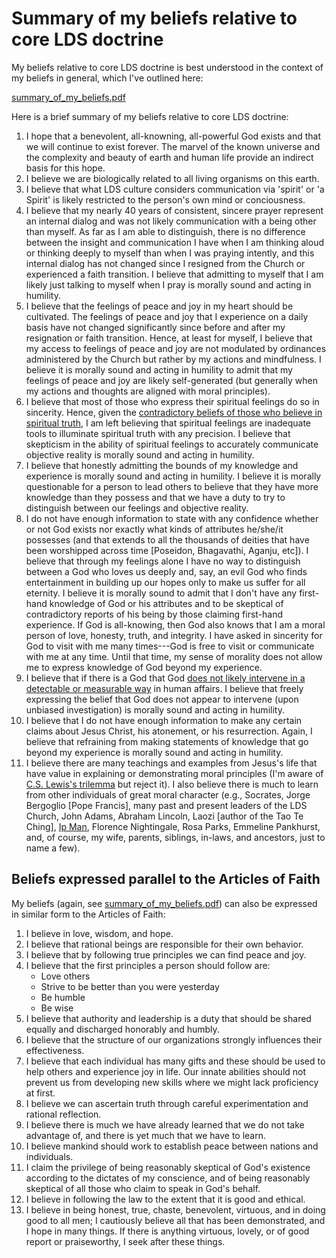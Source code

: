 # Summary of my beliefs relative to core LDS doctrine

My beliefs relative to core LDS doctrine is best understood in the context of my beliefs in general, which I've outlined here:

[summary_of_my_beliefs.pdf](https://docs.google.com/viewer?url=https://github.com/faenrandir/a_careful_examination/raw/master/documents/my_beliefs/summary_of_my_beliefs.pdf)

Here is a brief summary of my beliefs relative to core LDS doctrine:

1. I hope that a benevolent, all-knowning, all-powerful God exists and that we will continue to exist forever.  The marvel of the known universe and the complexity and beauty of earth and human life provide an indirect basis for this hope.
1. I believe we are biologically related to all living organisms on this earth.
1. I believe that what LDS culture considers communication via 'spirit' or 'a Spirit' is likely restricted to the person's own mind or conciousness.
1. I believe that my nearly 40 years of consistent, sincere prayer represent an internal dialog and was not likely communication with a being other than myself.  As far as I am able to distinguish, there is no difference between the insight and communication I have when I am thinking aloud or thinking deeply to myself than when I was praying intently, and this internal dialog has not changed since I resigned from the Church or experienced a faith transition.  I believe that admitting to myself that I am likely just talking to myself when I pray is morally sound and acting in humility.
1. I believe that the feelings of peace and joy in my heart should be cultivated.  The feelings of peace and joy that I experience on a daily basis have not changed significantly since before and after my resignation or faith transition.  Hence, at least for myself, I believe that my access to feelings of peace and joy are not modulated by ordinances administered by the Church but rather by my actions and mindfulness.  I believe it is morally sound and acting in humility to admit that my feelings of peace and joy are likely self-generated (but generally when my actions and thoughts are aligned with moral principles).
1. I believe that most of those who express their spiritual feelings do so in sincerity.  Hence, given the [contradictory beliefs of those who believe in spiritual truth](https://mormonbandwagon.com/bwv549/testimony-spiritual-experiences-truth-careful-examination/), I am left believing that spiritual feelings are inadequate tools to illuminate spiritual truth with any precision.  I believe that skepticism in the ability of spiritual feelings to accurately communicate objective reality is morally sound and acting in humility.
1. I believe that honestly admitting the bounds of my knowledge and experience is morally sound and acting in humility.  I believe it is morally questionable for a person to lead others to believe that they have more knowledge than they possess and that we have a duty to try to distinguish between our feelings and objective reality.
1. I do not have enough information to state with any confidence whether or not God exists nor exactly what kinds of attributes he/she/it possesses (and that extends to all the thousands of deities that have been worshipped across time [Poseidon, Bhagavathi, Aganju, etc]).  I believe that through my feelings alone I have no way to distinguish between a God who loves us deeply and, say, an evil God who finds entertainment in building up our hopes only to make us suffer for all eternity.  I believe it is morally sound to admit that I don't have any first-hand knowledge of God or his attributes and to be skeptical of contradictory reports of his being by those claiming first-hand experience.  If God is all-knowing, then God also knows that I am a moral person of love, honesty, truth, and integrity.  I have asked in sincerity for God to visit with me many times---God is free to visit or communicate with me at any time.  Until that time, my sense of morality does not allow me to express knowledge of God beyond my experience.
1. I believe that if there is a God that God [does not likely intervene in a detectable or measurable way](https://en.wikipedia.org/wiki/Studies_on_intercessory_prayer) in human affairs.  I believe that freely expressing the belief that God does not appear to intervene (upon unbiased investigation) is morally sound and acting in humility.
1. I believe that I do not have enough information to make any certain claims about Jesus Christ, his atonement, or his resurrection.  Again, I believe that refraining from making statements of knowledge that go beyond my experience is morally sound and acting in humility.
1. I believe there are many teachings and examples from Jesus's life that have value in explaining or demonstrating moral principles (I'm aware of [C.S. Lewis's trilemma](https://en.wikipedia.org/wiki/Lewis%27s_trilemma) but reject it). I also believe there is much to learn from other individuals of great moral character (e.g., Socrates, Jorge Bergoglio [Pope Francis], many past and present leaders of the LDS Church, John Adams, Abraham Lincoln, Laozi [author of the Tao Te Ching], [Ip Man](https://chinesemartialstudies.com/2013/12/08/the-wing-chun-rules-of-conduct-rediscovering-ip-mans-original-statement-on-the-philosophy-of-the-martial-arts/), Florence Nightingale, Rosa Parks, Emmeline Pankhurst, and, of course, my wife, parents, siblings, in-laws, and ancestors, just to name a few).

## Beliefs expressed parallel to the Articles of Faith

My beliefs (again, see [summary_of_my_beliefs.pdf](https://docs.google.com/viewer?url=https://github.com/faenrandir/a_careful_examination/raw/28fb88ab88fa324c9adc1c18cca8cec1a1074e28/documents/my_beliefs/summary_of_my_beliefs.pdf)) can also be expressed in similar form to the Articles of Faith:

1. I believe in love, wisdom, and hope.
2. I believe that rational beings are responsible for their own behavior.
3. I believe that by following true principles we can find peace and joy.
4. I believe that the first principles a person should follow are:
    * Love others
    * Strive to be better than you were yesterday
    * Be humble
    * Be wise
5. I believe that authority and leadership is a duty that should be shared
   equally and discharged honorably and humbly.
6. I believe that the structure of our organizations strongly influences their effectiveness.
7. I believe that each individual has many gifts and these should be used to
   help others and experience joy in life.  Our innate abilities should not
   prevent us from developing new skills where we might lack proficiency at
   first.
8. I believe we can ascertain truth through careful experimentation and
   rational reflection.
9. I believe there is much we have already learned that we do not take
   advantage of, and there is yet much that we have to learn.
10. I believe mankind should work to establish peace between nations and individuals.
11. I claim the privilege of being reasonably skeptical of God's existence according
    to the dictates of my conscience, and of being reasonably skeptical of all
    those who claim to speak in God's behalf.
12. I believe in following the law to the extent that it is good and ethical.
13. I believe in being honest, true, chaste, benevolent, virtuous, and in
    doing good to all men; I cautiously believe all that has been
    demonstrated, and I hope in many things. If there is anything virtuous,
    lovely, or of good report or praiseworthy, I seek after these things.

